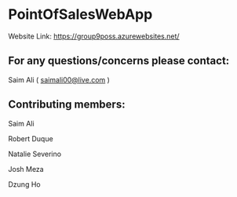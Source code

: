 # PointOfSalesWebApp
Website Link: https://group9poss.azurewebsites.net/


## For any questions/concerns please contact:

Saim Ali ( saimali00@live.com )


## Contributing members:
Saim Ali

Robert Duque

Natalie Severino

Josh Meza

Dzung Ho
